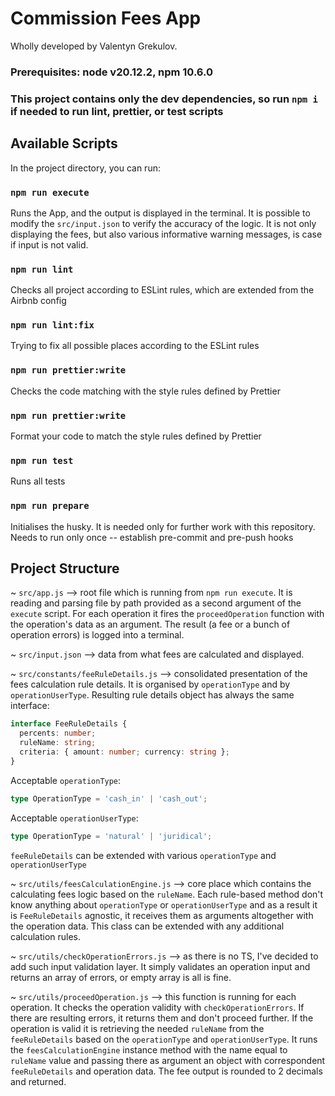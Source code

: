 # Commission Fees App

Wholly developed by Valentyn Grekulov.

### Prerequisites: node v20.12.2, npm 10.6.0

### This project contains only the dev dependencies, so run `npm i` if needed to run lint, prettier, or test scripts

## Available Scripts

In the project directory, you can run:

### `npm run execute`

Runs the App, and the output is displayed in the terminal.
It is possible to modify the `src/input.json` to verify the accuracy of the logic.
It is not only displaying the fees, but also various informative warning messages, is case if input is not valid.

### `npm run lint`

Checks all project according to ESLint rules, which are extended from the Airbnb config

### `npm run lint:fix`

Trying to fix all possible places according to the ESLint rules

### `npm run prettier:write`

Checks the code matching with the style rules defined by Prettier

### `npm run prettier:write`

Format your code to match the style rules defined by Prettier

### `npm run test`

Runs all tests

### `npm run prepare`

Initialises the husky. It is needed only for further work with this repository.
Needs to run only once -- establish pre-commit and pre-push hooks

## Project Structure

~ `src/app.js` --> root file which is running from `npm run execute`.
It is reading and parsing file by path provided as a second argument of the `execute` script.
For each operation it fires the `proceedOperation` function with the operation's data as an argument.
The result (a fee or a bunch of operation errors) is logged into a terminal.

~ `src/input.json` --> data from what fees are calculated and displayed.

~ `src/constants/feeRuleDetails.js` --> consolidated presentation of the fees calculation rule details.
It is organised by `operationType` and by `operationUserType`.
Resulting rule details object has always the same interface:

```typescript
interface FeeRuleDetails {
  percents: number;
  ruleName: string;
  criteria: { amount: number; currency: string };
}
```

Acceptable `operationType`:

```typescript
type OperationType = 'cash_in' | 'cash_out';
```

Acceptable `operationUserType`:

```typescript
type OperationType = 'natural' | 'juridical';
```

`feeRuleDetails` can be extended with various `operationType` and `operationUserType`

~ `src/utils/feesCalculationEngine.js` --> core place which contains the calculating fees logic based on the `ruleName`.
Each rule-based method don't know anything about `operationType` or `operationUserType` and
as a result it is `FeeRuleDetails` agnostic, it receives them as arguments altogether with the operation data.
This class can be extended with any additional calculation rules.

~ `src/utils/checkOperationErrors.js` --> as there is no TS, I've decided to add such input validation layer.
It simply validates an operation input and returns an array of errors, or empty array is all is fine.

~ `src/utils/proceedOperation.js` --> this function is running for each operation.
It checks the operation validity with `checkOperationErrors`.
If there are resulting errors, it returns them and don't proceed further.
If the operation is valid it is retrieving the needed `ruleName` from the `feeRuleDetails` based on the `operationType`
and `operationUserType`.
It runs the `feesCalculationEngine` instance method with the name equal to `ruleName` value
and passing there as argument an object with correspondent `feeRuleDetails` and operation data.
The fee output is rounded to 2 decimals and returned.
